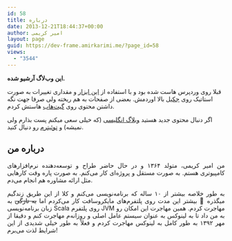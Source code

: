 ```yaml
---
id: 58
title: درباره
date: 2013-12-21T18:44:37+00:00
author: امیر کریمی
layout: page
guid: https://dev-frame.amirkarimi.me/?page_id=58
views:
  - "3544"
---
```


**این وب‌لاگ آرشیو شده.**

قبلا روی وردپرس هاست شده بود و با استفاده از
<a href="https://wordpress.org/plugins/jekyll-exporter/">این ابزار</a>
و مقداری تغییرات به صورت استاتیک روی
<a href="https://jekyllrb.com/">جکیل</a>
بالا اوردمش. بعضی از صفحات به هم ریخته ولی صرفا جهت نگه داشتن محتوی روی 
<a href="github.com/">گیت‌هاب</a>
هاستش کردم.

اگر دنبال محتوی جدید هستید 
<a href="https://amirkarimi.me">وبلاگ انگلیسی</a>
(که خیلی سعی میکنم پست بذارم ولی نمیشه) و 
<a href="https://twitter.com/4m1rk">توئیترم</a>
رو دنیال کنید.

## درباره من

<p style="text-align: justify;">
  من امیر کریمی، متولد ۱۳۶۴ و در حال حاضر طراح و توسعه‌دهنده نرم‌افزارهای کامپیوتری هستم. به صورت مستقل و پروژه‌ای کار می‌کنم. به صورت پاره وقت کارهایی مثل ارائه مشاوره هم انجام می‌دم.
</p>

<p style="text-align: justify;">
  به طور خلاصه بیشتر از ۱۰ ساله که برنامه‌نویسی می‌کنم و کلا از این طریق زندگیم میگذره 🙂 بیشتر این مدت روی پلتفرم‌های مایکروسافت کار می‌کردم اما <del datetime="2014-08-07T08:40:45+00:00">به تازگی</del> به زبان برنامه‌نویسی Scala روی پلتفرم JVM مهاجرت کردم. همین مهاجرت این امکان رو به من داد تا به لینوکس به عنوان سیستم عامل اصلی و روزانه‌م مهاجرت کنم و دقیقا از مهر ۱۳۹۲ به طور کامل به لینوکس مهاجرت کردم و فعلاً به طور خیلی شدیدی از این شرایط لذت می‌برم!
</p>
